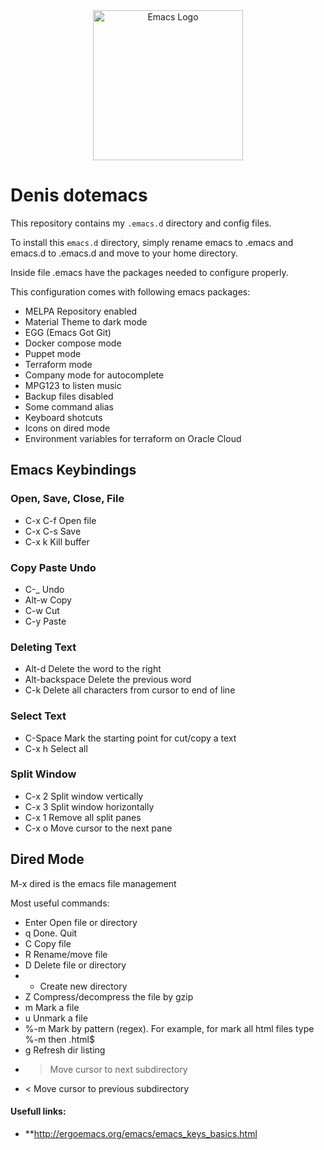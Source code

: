 <div align=center><a href="https://github.com/emacs-tw/awesome-emacs"><img alt="Emacs Logo" width="240" height="240" src="https://upload.wikimedia.org/wikipedia/commons/0/08/EmacsIcon.svg"></a></div>

# Denis dotemacs

This repository contains my `.emacs.d` directory and config files.

To install this `emacs.d` directory, simply rename emacs to .emacs and emacs.d to .emacs.d and move to your home directory.

Inside file .emacs have the packages needed to configure properly.

This configuration comes with following emacs packages:

- MELPA Repository enabled
- Material Theme to dark mode
- EGG (Emacs Got Git)
- Docker compose mode
- Puppet mode
- Terraform mode
- Company mode for autocomplete
- MPG123 to listen music
- Backup files disabled
- Some command alias
- Keyboard shotcuts
- Icons on dired mode
- Environment variables for terraform on Oracle Cloud

## Emacs Keybindings

### Open, Save, Close, File
- C-x C-f Open file
- C-x C-s Save
- C-x k Kill buffer

### Copy Paste Undo
- C-_ Undo
- Alt-w Copy
- C-w  Cut
- C-y Paste

### Deleting Text
- Alt-d Delete the word to the right
- Alt-backspace Delete the previous word
- C-k Delete all characters from cursor to end of line

### Select Text
- C-Space Mark the starting point for cut/copy a text
- C-x h Select all

### Split Window
- C-x 2 Split window vertically
- C-x 3 Split window horizontally
- C-x 1 Remove all split panes
- C-x o Move cursor to the next pane


## Dired Mode
M-x dired is the emacs file management

Most useful commands:
- Enter Open file or directory
- q Done. Quit
- C Copy file
- R Rename/move file
- D Delete file or directory
- + Create new directory
- Z Compress/decompress the file by gzip
- m Mark a file
- u Unmark a file
- %-m Mark by pattern (regex). For example, for mark all html files type %-m then \.html$
- g Refresh dir listing
- > Move cursor to next subdirectory
- < Move cursor to previous subdirectory








#### Usefull links:
- **http://ergoemacs.org/emacs/emacs_keys_basics.html